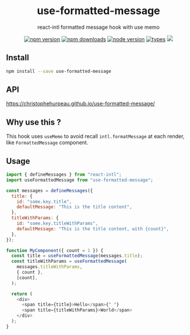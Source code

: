 <h1 align="center">
  use-formatted-message
</h1>

<p align="center">
  react-intl formatted message hook with use memo
</p>

<p align="center">
  <a href="https://npmjs.org/package/use-formatted-message"><img src="https://img.shields.io/npm/v/use-formatted-message.svg?style=flat-square" alt="npm version"></a>
  <a href="https://npmjs.org/package/use-formatted-message"><img src="https://img.shields.io/npm/dw/use-formatted-message.svg?style=flat-square" alt="npm downloads"></a>
  <a href="https://npmjs.org/package/use-formatted-message"><img src="https://img.shields.io/node/v/use-formatted-message.svg?style=flat-square" alt="node version"></a>
  <a href="https://npmjs.org/package/use-formatted-message"><img src="https://img.shields.io/npm/types/use-formatted-message.svg?style=flat-square" alt="types"></a>
  <a href="https://codecov.io/gh/christophehurpeau/use-react-intl-formatters"><img src="https://img.shields.io/codecov/c/github/christophehurpeau/use-react-intl-formatters/master.svg?style=flat-square"></a>
</p>

## Install

```bash
npm install --save use-formatted-message
```

## API

https://christophehurpeau.github.io/use-formatted-message/

## Why use this ?

This hook uses `useMemo` to avoid recall `intl.formatMessage` at each render, like `FormattedMessage` component.

## Usage

```js
import { defineMessages } from "react-intl";
import useFormattedMessage from "use-formatted-message";

const messages = defineMessages({
  title: {
    id: "some.key.title",
    defaultMessage: "This is the title content",
  },
  titleWithParams: {
    id: "some.key.titleWithParams",
    defaultMessage: "This is the title content, with {count}",
  },
});

function MyComponent({ count = 1 }) {
  const title = useFormattedMessage(messages.title);
  const titleWithParams = useFormattedMessage(
    messages.titleWithParams,
    { count },
    [count],
  );

  return (
    <div>
      <span title={title}>Hello</span>{" "}
      <span title={titleWithParams}>World</span>
    </div>
  );
}
```

